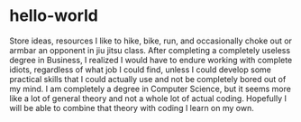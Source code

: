 # hello-world
Store ideas, resources
I like to hike, bike, run, and occasionally choke out or armbar an opponent in jiu jitsu class. After completing a completely useless degree in Business, I realized I would have to endure working with complete idiots, regardless of what job I could find, unless I could develop some practical skills that I could actually use and not be completely bored out of my mind. I am completely a degree in Computer Science, but it seems more like a lot of general theory and not a whole lot of actual coding. Hopefully I will be able to combine that theory with coding I learn on my own.
